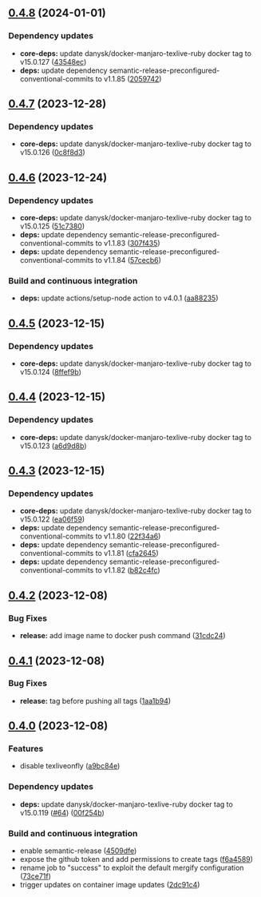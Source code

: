 ## [0.4.8](https://github.com/DanySK/compile-latex-action/compare/0.4.7...0.4.8) (2024-01-01)


### Dependency updates

* **core-deps:** update danysk/docker-manjaro-texlive-ruby docker tag to v15.0.127 ([43548ec](https://github.com/DanySK/compile-latex-action/commit/43548ecf7dd4662a06391d930e6a20180ba8ea8a))
* **deps:** update dependency semantic-release-preconfigured-conventional-commits to v1.1.85 ([2059742](https://github.com/DanySK/compile-latex-action/commit/2059742d92ff29f7191e5c2623bf2ad8c87c92c9))

## [0.4.7](https://github.com/DanySK/compile-latex-action/compare/0.4.6...0.4.7) (2023-12-28)


### Dependency updates

* **core-deps:** update danysk/docker-manjaro-texlive-ruby docker tag to v15.0.126 ([0c8f8d3](https://github.com/DanySK/compile-latex-action/commit/0c8f8d39208332923af359b2f3d3942ec8025c60))

## [0.4.6](https://github.com/DanySK/compile-latex-action/compare/0.4.5...0.4.6) (2023-12-24)


### Dependency updates

* **core-deps:** update danysk/docker-manjaro-texlive-ruby docker tag to v15.0.125 ([51c7380](https://github.com/DanySK/compile-latex-action/commit/51c73802b0f399db8feb567f9d001e35648c08fe))
* **deps:** update dependency semantic-release-preconfigured-conventional-commits to v1.1.83 ([307f435](https://github.com/DanySK/compile-latex-action/commit/307f435189bcfa84eeff3d03b86113c828ed3ad3))
* **deps:** update dependency semantic-release-preconfigured-conventional-commits to v1.1.84 ([57cecb6](https://github.com/DanySK/compile-latex-action/commit/57cecb600acf5442594e59a84dd9c59105930bc6))


### Build and continuous integration

* **deps:** update actions/setup-node action to v4.0.1 ([aa88235](https://github.com/DanySK/compile-latex-action/commit/aa88235976a01d2da50ad2ea37b570fc68238412))

## [0.4.5](https://github.com/DanySK/compile-latex-action/compare/0.4.4...0.4.5) (2023-12-15)


### Dependency updates

* **core-deps:** update danysk/docker-manjaro-texlive-ruby docker tag to v15.0.124 ([8ffef9b](https://github.com/DanySK/compile-latex-action/commit/8ffef9b536b3fe222b828a86f5f66b79dac86325))

## [0.4.4](https://github.com/DanySK/compile-latex-action/compare/0.4.3...0.4.4) (2023-12-15)


### Dependency updates

* **core-deps:** update danysk/docker-manjaro-texlive-ruby docker tag to v15.0.123 ([a6d9d8b](https://github.com/DanySK/compile-latex-action/commit/a6d9d8b9ddaba3ae5ce557824b21eda6119fc207))

## [0.4.3](https://github.com/DanySK/compile-latex-action/compare/0.4.2...0.4.3) (2023-12-15)


### Dependency updates

* **core-deps:** update danysk/docker-manjaro-texlive-ruby docker tag to v15.0.122 ([ea06f59](https://github.com/DanySK/compile-latex-action/commit/ea06f59efe3683e1d9767617abc10ae61a598e0e))
* **deps:** update dependency semantic-release-preconfigured-conventional-commits to v1.1.80 ([22f34a6](https://github.com/DanySK/compile-latex-action/commit/22f34a6c89e870842c28769f7b8e554620a644a8))
* **deps:** update dependency semantic-release-preconfigured-conventional-commits to v1.1.81 ([cfa2645](https://github.com/DanySK/compile-latex-action/commit/cfa26452866bb54199d2136e0b36930d5a7ca9e9))
* **deps:** update dependency semantic-release-preconfigured-conventional-commits to v1.1.82 ([b82c4fc](https://github.com/DanySK/compile-latex-action/commit/b82c4fc42e3f89dd331dc2a6b84ce47a3366bfd8))

## [0.4.2](https://github.com/DanySK/compile-latex-action/compare/0.4.1...0.4.2) (2023-12-08)


### Bug Fixes

* **release:** add image name to docker push command ([31cdc24](https://github.com/DanySK/compile-latex-action/commit/31cdc24ef23e74788d7cdd3342795b34c82dcbd1))

## [0.4.1](https://github.com/DanySK/compile-latex-action/compare/0.4.0...0.4.1) (2023-12-08)


### Bug Fixes

* **release:** tag before pushing all tags ([1aa1b94](https://github.com/DanySK/compile-latex-action/commit/1aa1b94dd7a1e12c6beee18ca70403bdfb6cd3a8))

## [0.4.0](https://github.com/DanySK/compile-latex-action/compare/0.3.124...0.4.0) (2023-12-08)


### Features

* disable texliveonfly ([a9bc84e](https://github.com/DanySK/compile-latex-action/commit/a9bc84e4c1beef8284e43bbcc61df40c6ef2e532))


### Dependency updates

* **deps:** update danysk/docker-manjaro-texlive-ruby docker tag to v15.0.119 ([#64](https://github.com/DanySK/compile-latex-action/issues/64)) ([00f254b](https://github.com/DanySK/compile-latex-action/commit/00f254b1e5511f733c2602e4119f965f1c8ff842))


### Build and continuous integration

* enable semantic-release ([4509dfe](https://github.com/DanySK/compile-latex-action/commit/4509dfe6697720fe0c846889ed455aa4d60c916f))
* expose the github token and add permissions to create tags ([f6a4589](https://github.com/DanySK/compile-latex-action/commit/f6a458912758da242ed190eaa75297a33241674e))
* rename job to "success" to exploit the default mergify configuration ([73ce71f](https://github.com/DanySK/compile-latex-action/commit/73ce71fd725acdbf1380528b5bccd24b4f6fb88f))
* trigger updates on container image updates ([2dc91c4](https://github.com/DanySK/compile-latex-action/commit/2dc91c43d16764eb265f1e7fdab1fa820ce4194c))
